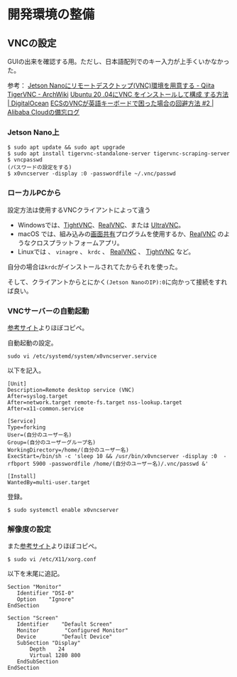 # 開発環境の整備

## VNCの設定

GUIの出来を確認する用。ただし、日本語配列でのキー入力が上手くいかなかった。

参考：
[Jetson Nanoにリモートデスクトップ(VNC)環境を用意する - Qiita](https://qiita.com/iwatake2222/items/a3bd8d0527dec431ef0f#%E6%96%B9%E6%B3%951-tigervnc%E3%82%92%E4%BD%BF%E3%81%86)
[TigerVNC - ArchWiki](https://wiki.archlinux.jp/index.php/TigerVNC#vncserver_.E3.81.AB.E6.8E.A5.E7.B6.9A.E3.81.99.E3.82.8B)
[Ubuntu 20 .04にVNC をインストールして構成 する方法 | DigitalOcean](https://www.digitalocean.com/community/tutorials/how-to-install-and-configure-vnc-on-ubuntu-20-04-ja)
[ECSのVNCが英語キーボードで困った場合の回避方法 #2 | Alibaba Cloudの備忘ログ](https://www.bigriver.jp/?p=4243)

### Jetson Nano上

~~~shell
$ sudo apt update && sudo apt upgrade
$ sudo apt install tigervnc-standalone-server tigervnc-scraping-server
$ vncpasswd
(パスワードの設定をする)
$ x0vncserver -display :0 -passwordfile ~/.vnc/passwd
~~~

### ローカルPCから

設定方法は使用するVNCクライアントによって違う

- Windowsでは、[TightVNC](https://www.tightvnc.com/)、[RealVNC](https://www.realvnc.com/)、または [UltraVNC](https://www.uvnc.com/)。
- macOS では、組み込みの[画面共有](https://support.apple.com/guide/mac-help/screen-sharing-overview-mh14066/mac)プログラムを使用するか、[RealVNC](https://www.realvnc.com/) のようなクロスプラットフォームアプリ。
- Linuxでは 、 `vinagre` 、 `krdc` 、 [RealVNC](https://www.realvnc.com/) 、 [TightVNC](https://www.tightvnc.com/) など。

自分の場合は`krdc`がインストールされてたからそれを使った。

そして、クライアントからとにかく`(Jetson NanoのIP):0`に向かって接続をすれば良い。

### VNCサーバーの自動起動

[参考サイト](https://qiita.com/iwatake2222/items/a3bd8d0527dec431ef0f#%E6%96%B9%E6%B3%951-tigervnc%E3%82%92%E4%BD%BF%E3%81%86)よりほぼコピペ。

自動起動の設定。

~~~shell
sudo vi /etc/systemd/system/x0vncserver.service
~~~

以下を記入。

~~~
[Unit]
Description=Remote desktop service (VNC)
After=syslog.target
After=network.target remote-fs.target nss-lookup.target
After=x11-common.service 

[Service]
Type=forking
User=(自分のユーザー名)
Group=(自分のユーザーグループ名)
WorkingDirectory=/home/(自分のユーザー名)
ExecStart=/bin/sh -c 'sleep 10 && /usr/bin/x0vncserver -display :0  -rfbport 5900 -passwordfile /home/(自分のユーザー名)/.vnc/passwd &'

[Install]
WantedBy=multi-user.target
~~~

登録。

~~~shell
$ sudo systemctl enable x0vncserver
~~~

### 解像度の設定

また[参考サイト](https://qiita.com/iwatake2222/items/a3bd8d0527dec431ef0f#%E6%96%B9%E6%B3%951-tigervnc%E3%82%92%E4%BD%BF%E3%81%86)よりほぼコピペ。

~~~shell
$ sudo vi /etc/X11/xorg.conf
~~~

以下を末尾に追記。

~~~
Section "Monitor"
   Identifier "DSI-0"
   Option    "Ignore"
EndSection

Section "Screen"
   Identifier    "Default Screen"
   Monitor        "Configured Monitor"
   Device        "Default Device"
   SubSection "Display"
       Depth    24
       Virtual 1280 800
   EndSubSection
EndSection
~~~

